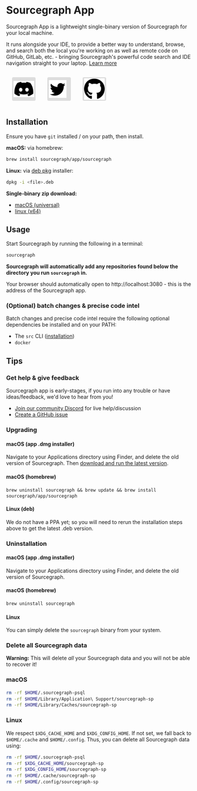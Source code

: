 <style>
.socials {
  display: flex;
  flex-direction: row;
}
.socials a {
  padding: 0.25rem;
  margin: 1rem;
  background: #dddddd;
  border-radius: 0.25rem;
  width: 3.5rem;
  height: 3.5rem;
  display: flex;
  align-items: center;
}
.socials a:hover {
  filter: brightness(0.75);
}
</style>

# Sourcegraph App

Sourcegraph App is a lightweight single-binary version of Sourcegraph for your local machine.

It runs alongside your IDE, to provide a better way to understand, browse, and search both the local you're working on as well as remote code on GitHub, GitLab, etc. - bringing Sourcegraph's powerful code search and IDE navigation straight to your laptop. [Learn more](https://about.sourcegraph.com/app)

<div class="socials">
  <a href="https://discord.com/invite/s2qDtYGnAE"><img alt="Discord" src="discord.svg"></img></a>
  <a href="https://twitter.com/sourcegraph"><img alt="Twitter" src="twitter.svg"></img></a>
  <a href="https://github.com/sourcegraph/app"><img alt="GitHub" src="github.svg"></img></a>
</div>

## Installation

Ensure you have `git` installed / on your path, then install.

**macOS:** via homebrew:

```sh
brew install sourcegraph/app/sourcegraph
```

**Linux:** via <a data-download-name="app-download-linux-deb" href="https://storage.googleapis.com/sourcegraph-app-releases/2023.03.23+209542.7216ba/sourcegraph_2023.03.23+209542.7216ba_linux_amd64.deb">deb pkg</a> installer:

```sh
dpkg -i <file>.deb
```

**Single-binary zip download:**

- <a data-download-name="app-download-mac-zip" href="https://storage.googleapis.com/sourcegraph-app-releases/2023.03.23+209542.7216ba/sourcegraph_2023.03.23+209542.7216ba_darwin_all.zip">macOS (universal)</a>
- <a data-download-name="app-download-linux-zip" href="https://storage.googleapis.com/sourcegraph-app-releases/2023.03.23+209542.7216ba/sourcegraph_2023.03.23+209542.7216ba_linux_amd64.zip" >linux (x64)</a>

## Usage

Start Sourcegraph by running the following in a terminal:

```sh
sourcegraph
```

**Sourcegraph will automatically add any repositories found below the directory you run `sourcegraph` in.**

Your browser should automatically open to http://localhost:3080 - this is the address of the Sourcegraph app.

### (Optional) batch changes & precise code intel

Batch changes and precise code intel require the following optional dependencies be installed and on your PATH:

- The `src` CLI ([installation](https://sourcegraph.com/github.com/sourcegraph/src-cli))
- `docker`

## Tips

### Get help & give feedback

Sourcegraph app is early-stages, if you run into any trouble or have ideas/feedback, we'd love to hear from you!

* [Join our community Discord](https://discord.com/invite/s2qDtYGnAE) for live help/discussion
* [Create a GitHub issue](https://github.com/sourcegraph/app/issues/new)

### Upgrading

#### macOS (app .dmg installer)

Navigate to your Applications directory using Finder, and delete the old version of Sourcegraph. Then [download and run the latest version](about.sourcegraph.com/app).

#### macOS (homebrew)

```
brew uninstall sourcegraph && brew update && brew install sourcegraph/app/sourcegraph
```

#### Linux (deb)

We do not have a PPA yet; so you will need to rerun the installation steps above to get the latest .deb version.

### Uninstallation

#### macOS (app .dmg installer)

Navigate to your Applications directory using Finder, and delete the old version of Sourcegraph.

#### macOS (homebrew)

```sh
brew uninstall sourcegraph
```

#### Linux

You can simply delete the `sourcegraph` binary from your system.

### Delete all Sourcegraph data

**Warning:** This will delete _all_ your Sourcegraph data and you will not be able to recover it!

### macOS

```sh
rm -rf $HOME/.sourcegraph-psql
rm -rf $HOME/Library/Application\ Support/sourcegraph-sp
rm -rf $HOME/Library/Caches/sourcegraph-sp
```

### Linux

We respect `$XDG_CACHE_HOME` and `$XDG_CONFIG_HOME`. If not set, we fall back to `$HOME/.cache` and `$HOME/.config`. Thus, you can delete all Sourcegraph data using:

```sh
rm -rf $HOME/.sourcegraph-psql
rm -rf $XDG_CACHE_HOME/sourcegraph-sp
rm -rf $XDG_CONFIG_HOME/sourcegraph-sp
rm -rf $HOME/.cache/sourcegraph-sp
rm -rf $HOME/.config/sourcegraph-sp
```
